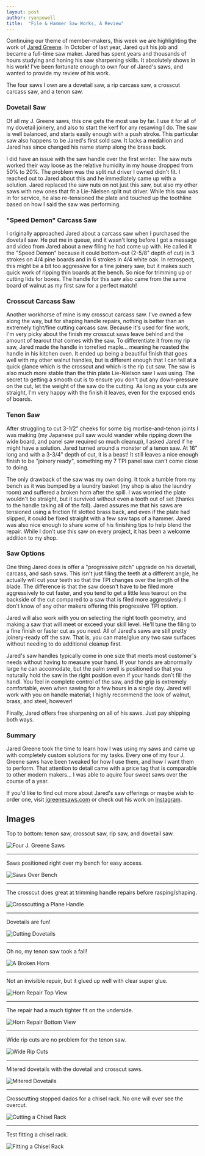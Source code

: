 ```yaml
---
layout: post
author: ryanpowell
title:  "File & Hammer Saw Works, A Review"
---
```


Continuing our theme of member-makers, this week we are highlighting the work of [Jared Greene][1].  In October of last year, Jared quit his job and became a full-time saw maker.  Jared has spent years and thousands of hours studying and honing his saw sharpening skills.  It absolutely shows in his work!  I've been fortunate enough to own four of Jared's saws, and wanted to provide my review of his work.

The four saws I own are a dovetail saw, a rip carcass saw, a crosscut carcass saw, and a tenon saw.

### Dovetail Saw

Of all my J. Greene saws, this one gets the most use by far.  I use it for all of my dovetail joinery, and also to start the kerf for any resawing I do.  The saw is well balanced, and starts easily enough with a push stroke.  This particular saw also happens to be Jared's first sold saw.  It lacks a medallion and Jared has since changed his name stamp along the brass back.

I did have an issue with the saw handle over the first winter.  The saw nuts worked their way loose as the relative humidity in my house dropped from 50% to 20%.  The problem was the split nut driver I owned didn't fit.  I reached out to Jared about this and he immediately came up with a solution.  Jared replaced the saw nuts on not just this saw, but also my other saws with new ones that fit a Lie-Nielsen split nut driver.  While this saw was in for service, he also re-tensioned the plate and touched up the toothline based on how I said the saw was performing.

### "Speed Demon" Carcass Saw

I originally approached Jared about a carcass saw when I purchased the dovetail saw.  He put me in queue, and it wasn't long before I got a message and video from Jared about a new filing he had come up with.  He called it the "Speed Demon" because it could bottom-out (2-5/8" depth of cut) in 3 strokes on 4/4 pine boards and in 6 strokes in 4/4 white oak.  In retrospect, this might be a bit too aggressive for a fine joinery saw, but it makes such quick work of ripping thin boards at the bench.  So nice for trimming up or cutting lids for boxes.  The handle for this saw also came from the same board of walnut as my first saw for a perfect match!

### Crosscut Carcass Saw

Another workhorse of mine is my crosscut carcass saw.  I've owned a few along the way, but for shaping handle repairs, nothing is better than an extremely tight/fine cutting carcass saw.  Because it's used for fine work, I'm very picky about the finish my crosscut saws leave behind and the amount of tearout that comes with the saw.  To differentiate it from my rip saw, Jared made the handle in torrefied maple... meaning he roasted the handle in his kitchen oven.  It ended up being a beautiful finish that goes well with my other walnut handles, but is different enough that I can tell at a quick glance which is the crosscut and which is the rip cut saw.  The saw is also much more stable than the thin plate Lie-Nielson saw I was using.  The secret to getting a smooth cut is to ensure you don't put any down-pressure on the cut, let the weight of the saw do the cutting.  As long as your cuts are straight, I'm very happy with the finish it leaves, even for the exposed ends of boards.

### Tenon Saw

After struggling to cut 3-1/2" cheeks for some big mortise-and-tenon joints I was making (my Japanese pull saw would wander while ripping down the wide board, and panel saw required so much cleanup), I asked Jared if he might have a solution.  Jared turned around a monster of a tenon saw.  At 16" long and with a 3-3/4" depth of cut, it is a beast!  It still leaves a nice enough finish to be "joinery ready", something my 7 TPI panel saw can't come close to doing.

The only drawback of the saw was my own doing.  It took a tumble from my bench as it was bumped by a laundry basket (my shop is also the laundry room) and suffered a broken horn after the spill.  I was worried the plate wouldn't be straight, but it survived without even a tooth out of set (thanks to the handle taking all of the fall).  Jared assures me that his saws are tensioned using a friction fit slotted brass back, and even if the plate had slipped, it could be fixed straight with a few saw taps of a hammer.  Jared was also nice enough to share some of his finishing tips to help blend the repair.  While I don't use this saw on every project, it has been a welcome addition to my shop.

### Saw Options

One thing Jared does is offer a "progressive pitch" upgrade on his dovetail, carcass, and sash saws.  This isn't just filing the teeth at a different angle, he actually will cut your teeth so that the TPI changes over the length of the blade.  The difference is that the saw doesn't have to be filed more aggressively to cut faster, and you tend to get a little less tearout on the backside of the cut compared to a saw that is filed more aggressively.  I don't know of any other makers offering this progressive TPI option.

Jared will also work with you on selecting the right tooth geometry, and making a saw that will meet or exceed your skill level.  He'll tune the filing to a fine finish or faster cut as you need.  All of Jared's saws are still pretty joinery-ready off the saw.  That is, you can mate/glue any two saw surfaces without needing to do additional cleanup first.

Jared's saw handles typically come in one size that meets most customer's needs without having to measure your hand.  If your hands are abnormally large he can accomodate, but the palm swell is positioned so that you naturally hold the saw in the right position even if your hands don't fill the handl.  You feel in complete control of the saw, and the grip is extremely comfortable, even when sawing for a few hours in a single day.  Jared will work with you on handle material; I highly recommend the look of walnut, brass, and steel, however!

Finally, Jared offers free sharpening on all of his saws.  Just pay shipping both ways.

### Summary

Jared Greene took the time to learn how I was using my saws and came up with completely custom solutions for my tasks.  Every one of my four J. Greene saws have been tweaked for how I use them, and how I want them to perform.  That attention to detail came with a price tag that is comparable to other modern makers... I was able to aquire four sweet saws over the course of a year.

If you'd like to find out more about Jared's saw offerings or maybe wish to order one, visit [jgreenesaws.com][2] or check out his work on [Instagram][3].

## Images

Top to bottom: tenon saw, crosscut saw, rip saw, and dovetail saw.

![Four J. Greene Saws](/assets/images/saw-and-hammer-file-works/01.jpeg)

---

Saws positioned right over my bench for easy access.

![Saws Over Bench](/assets/images/saw-and-hammer-file-works/02.jpeg)

---

The crosscut does great at trimming handle repairs before rasping/shaping.

![Crosscutting a Plane Handle](/assets/images/saw-and-hammer-file-works/03.jpeg)

---

Dovetails are fun!

![Cutting Dovetails](/assets/images/saw-and-hammer-file-works/04.jpeg)

---

Oh no, my tenon saw took a fall!

![A Broken Horn](/assets/images/saw-and-hammer-file-works/05.jpeg)

---

Not an invisible repair, but it glued up well with clear super glue.

![Horn Repair Top View](/assets/images/saw-and-hammer-file-works/06.jpeg)

---

The repair had a much tighter fit on the underside.

![Horn Repair Bottom View](/assets/images/saw-and-hammer-file-works/07.jpeg)

---

Wide rip cuts are no problem for the tenon saw.

![Wide Rip Cuts](/assets/images/saw-and-hammer-file-works/08.jpeg)

---

Mitered dovetails with the dovetail and crosscut saws.

![Mitered Dovetails](/assets/images/saw-and-hammer-file-works/09.jpeg)

---

Crosscutting stopped dados for a chisel rack. No one will ever see the overcut.

![Cutting a Chisel Rack](/assets/images/saw-and-hammer-file-works/10.jpeg)

---

Test fitting a chisel rack.

![Fitting a Chisel Rack](/assets/images/saw-and-hammer-file-works/11.jpeg)

[1]: https://www.facebook.com/jared.greene.9887
[2]: https://www.jgreenesaws.com
[3]: https://www.instagram.com/jgreenesaws/

